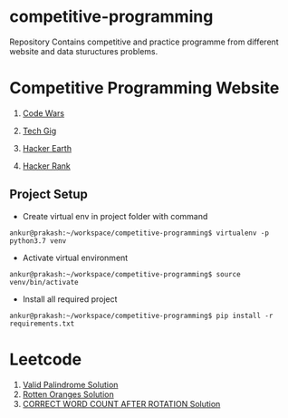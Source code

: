 # competitive-programming
Repository Contains competitive and practice programme from different website and data stuructures problems.

# Competitive Programming Website

1. [Code Wars](https://www.codewars.com/users/ankur5674u "Click to open Github")

2. [Tech Gig](https://www.techgig.com/ankur5674u "Click to open Github")

3. [Hacker Earth](https://www.hackerearth.com/@ankur5674u "Click to open Github")

4. [Hacker Rank](https://www.hackerrank.com/ankur5674u "Click to open Github")


## Project Setup

* Create virtual env in project folder with command
```console
ankur@prakash:~/workspace/competitive-programming$ virtualenv -p python3.7 venv
```

* Activate virtual environment
```console
ankur@prakash:~/workspace/competitive-programming$ source venv/bin/activate
```

* Install all required project
```console
ankur@prakash:~/workspace/competitive-programming$ pip install -r requirements.txt 
```
# Leetcode

1. [Valid Palindrome Solution](https://github.com/ankur5674u/competitive-programming/blob/master/leet_code/palindrome.py "Click to open Solution")<br>
1. [Rotten Oranges Solution](https://github.com/ankur5674u/competitive-programming/blob/master/leet_code/rotten_oranges.py "Click to open Solution")<br>
1. [CORRECT WORD COUNT AFTER ROTATION Solution](https://github.com/ankur5674u/competitive-programming/blob/master/code_wars/string_rotation.py "Click to open Solution")<br>

